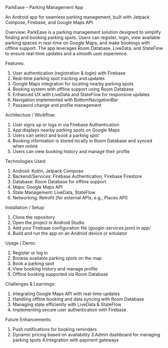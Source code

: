 ParkEase – Parking Management App

An Android app for seamless parking management, built with Jetpack Compose, Firebase, and Google Maps API.

Overview:
ParkEase is a parking management solution designed to simplify finding and booking parking spots. Users can register, login, view available parking spaces in real-time on Google Maps, and make bookings with offline support. The app leverages Room Database, LiveData, and StateFlow to ensure real-time updates and a smooth user experience.

Features:
1. User authentication (registration & login) with Firebase
2. Real-time parking spot tracking and updates
3. Google Maps integration for locating nearby parking spots
4. Booking system with offline support using Room Database
5. Enhanced UX with LiveData and StateFlow for responsive updates
6. Navigation implemented with BottomNavigationBar
7. Password change and profile management

Architecture / Workflow:
1. User signs up or logs in via Firebase Authentication
2. App displays nearby parking spots on Google Maps
3. Users can select and book a parking spot
4. Booking information is stored locally in Room Database and synced when online
5. Users can view booking history and manage their profile

Technologies Used:
1. Android: Kotlin, Jetpack Compose
2. Backend/Services: Firebase Authentication, Firebase Firestore
3. Database: Room Database for offline support
4. Maps: Google Maps API
5. State Management: LiveData, StateFlow
6. Networking: Retrofit (for external APIs, e.g., Places API)

Installation / Setup:
1. Clone the repository
2. Open the project in Android Studio
3. Add your Firebase configuration file (google-services.json) in app/
4. Build and run the app on an Android device or emulator

Usage / Demo:
1. Register or log in
2. Browse available parking spots on the map
3. Book a parking spot
4. View booking history and manage profile
5. Offline booking supported via Room Database

Challenges & Learnings:
1. Integrating Google Maps API with real-time updates
2. Handling offline booking and data syncing with Room Database
3. Managing state efficiently with LiveData & StateFlow
4. Implementing secure user authentication with Firebase

Future Enhancements:
1. Push notifications for booking reminders
2. Dynamic pricing based on availability
3.Admin dashboard for managing parking spots
4.Integration with payment gateways
